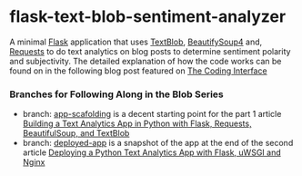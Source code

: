 # flask-text-blob-sentiment-analyzer

A minimal [Flask](https://palletsprojects.com/p/flask/) application that uses [TextBlob](https://textblob.readthedocs.io/en/dev/), [BeautifySoup4](https://www.crummy.com/software/BeautifulSoup/bs4/doc/) and, [Requests](https://2.python-requests.org/en/master/) to do text analytics on blog posts to determine sentiment polarity and subjectivity. The detailed explanation of how the code works can be found on in the following blog post featured on [The Coding Interface](https://thecodinginterface.com/blog/text-analytics-app-with-flask-and-textblob/)

### Branches for Following Along in the Blob Series

- branch: [app-scafolding](https://github.com/amcquistan/flask-text-blob-sentiment-analyzer/tree/app-scafolding) is a decent starting point for the part 1 article [Building a Text Analytics App in Python with Flask, Requests, BeautifulSoup, and TextBlob](https://thecodinginterface.com/blog/text-analytics-app-with-flask-and-textblob/) 
- branch: [deployed-app](https://github.com/amcquistan/flask-text-blob-sentiment-analyzer/tree/deployed-app) is a snapshot of the app at the end of the second article [Deploying a Python Text Analytics App with Flask, uWSGI and Nginx](https://thecodinginterface.com/blog/deploy-flask-text-analytics-app/)
